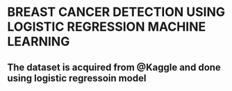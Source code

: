 # BREAST CANCER DETECTION USING LOGISTIC REGRESSION MACHINE LEARNING

## The dataset is acquired from @Kaggle and done using logistic regressoin model
